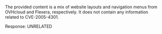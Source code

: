 The provided content is a mix of website layouts and navigation menus from OVHcloud and Flexera, respectively. It does not contain any information related to CVE-2005-4301.

Response: UNRELATED
